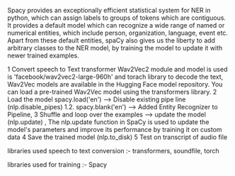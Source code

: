 Spacy provides an exceptionally efficient statistical system for NER in python, which can assign labels to groups of tokens which are contiguous. It provides a default model which can recognize a wide range of named or numerical entities, which include person, organization, language, event etc. Apart from these default entities, spaCy also gives us the liberty to add arbitrary classes to the NER model, by training the model to update it with newer trained examples.

1 Convert speech to Text transformer Wav2Vec2 module and model is used is 'facebook/wav2vec2-large-960h' and torach library to decode the text,  Wav2Vec models are available in the Hugging Face model repository. You can load a pre-trained Wav2Vec model using the transformers library.
2 Load the model spacy.load('en') --> Disable existing pipe line (nlp.disable_pipes) 1.2. spacy.blank('en') --> Added Entity Recognizer to Pipeline, 
3 Shuffle and loop over the examples --> update the model (nlp.update) , The nlp.update function in SpaCy is used to update the model's parameters and improve its performance by training it on custom data
4 Save the trained model (nlp.to_disk)
5 Test on transcript of audio file

libraries used speech to text conversion :-
transformers, soundfile, torch

libraries used for training :-
Spacy
